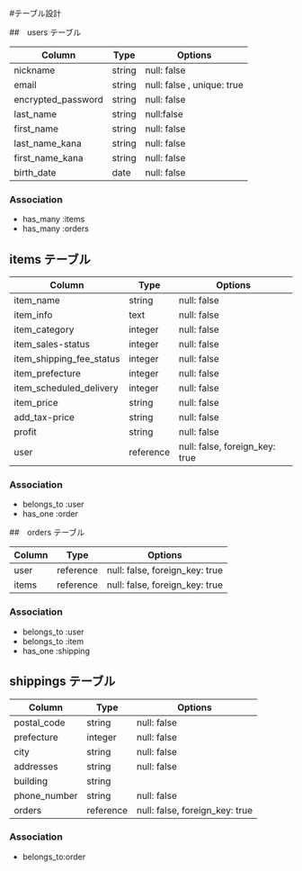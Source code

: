 #テーブル設計

##　users テーブル

| Column                | Type   | Options     |
| ------------------    | ------ | ----------- |
| nickname              | string | null: false|
| email                 | string | null: false , unique: true|
| encrypted_password    | string | null: false |
| last_name             | string | null:false  |
| first_name            | string | null: false |
| last_name_kana        | string | null: false |
| first_name_kana       | string | null: false |
| birth_date            | date   | null: false |

### Association
- has_many :items
- has_many :orders

## items テーブル

| Column                   | Type      | Options     |
| ------------------       | ------    | ----------- |
| item_name                | string    | null: false |
| item_info                | text      | null: false |
| item_category            | integer   | null: false |
| item_sales-status        | integer   | null: false |
| item_shipping_fee_status | integer   | null: false |
| item_prefecture          | integer   | null: false |
| item_scheduled_delivery  | integer   | null: false |
| item_price               | string    | null: false |
| add_tax-price            | string    | null: false |
| profit                   | string    | null: false |
| user                     | reference | null: false, foreign_key: true |

### Association

- belongs_to :user
- has_one :order

##　orders テーブル

| Column                   | Type      | Options     |
| ------------------       | ------    | ----------- |
| user                     | reference | null: false, foreign_key: true |
| items                    | reference | null: false, foreign_key: true |

### Association

- belongs_to :user
- belongs_to :item
- has_one :shipping

## shippings テーブル

| Column             | Type      | Options     |
| ------------------ | ------    | ----------- |
| postal_code        | string    | null: false |
| prefecture         | integer   | null: false |
| city               | string    | null: false |
| addresses          | string    | null: false |
| building           | string    |
| phone_number       | string    | null: false |
| orders             | reference | null: false, foreign_key: true |


### Association

- belongs_to:order 